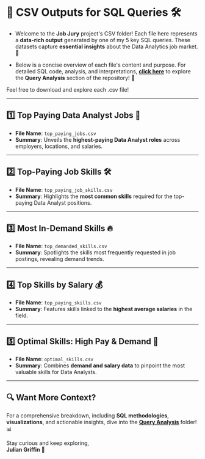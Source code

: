 # 📁 **CSV Outputs for SQL Queries** 🛠️

- Welcome to the **Job Jury** project's CSV folder! Each file here represents a **data-rich output** generated by one of my 5 key SQL queries. These datasets capture **essential insights** about the Data Analytics job market. 🚀  

- Below is a concise overview of each file's content and purpose. For detailed SQL code, analysis, and interpretations, [**click here**](./SQL_Queries) to explore the **Query Analysis** section of the repository! 🌟

Feel free to download and explore each .csv file!

---

## 1️⃣ **Top Paying Data Analyst Jobs** 💼
- **File Name**: `top_paying_jobs.csv`  
- **Summary**: Unveils the **highest-paying Data Analyst roles** across employers, locations, and salaries.  

---

## 2️⃣ **Top-Paying Job Skills** 🛠️
- **File Name**: `top_paying_job_skills.csv`  
- **Summary**: Highlights the **most common skills** required for the top-paying Data Analyst positions.  

---

## 3️⃣ **Most In-Demand Skills** 🔥
- **File Name**: `top_demanded_skills.csv`  
- **Summary**: Spotlights the skills most frequently requested in job postings, revealing demand trends.  

---

## 4️⃣ **Top Skills by Salary** 💰
- **File Name**: `top_paying_skills.csv`  
- **Summary**: Features skills linked to the **highest average salaries** in the field.  

---

## 5️⃣ **Optimal Skills: High Pay & Demand** 🎯
- **File Name**: `optimal_skills.csv`  
- **Summary**: Combines **demand and salary data** to pinpoint the most valuable skills for Data Analysts.  

---

## 🔍 **Want More Context?**  
For a comprehensive breakdown, including **SQL methodologies**, **visualizations**, and actionable insights, dive into the [**Query Analysis**](./SQL_Queries) folder! 📊  

Stay curious and keep exploring,  
**Julian Griffin** 🌟

